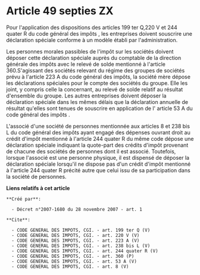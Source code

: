 # Article 49 septies ZX

Pour l'application des dispositions des articles 199 ter Q,220 V et 244 quater R du code général des impôts , les entreprises
doivent souscrire une déclaration spéciale conforme à un modèle établi par l'administration. 

Les personnes morales passibles de l'impôt sur les sociétés doivent déposer cette déclaration spéciale auprès du comptable de
la direction générale des impôts avec le relevé de solde mentionné à l'article 360.S'agissant des sociétés relevant du régime
des groupes de sociétés prévu à l'article 223 A du code général des impôts, la société mère dépose les déclarations spéciales
pour le compte des sociétés du groupe. Elle les joint, y compris celle la concernant, au relevé de solde relatif au résultat
d'ensemble du groupe. Les autres entreprises doivent déposer la déclaration spéciale dans les mêmes délais que la déclaration
annuelle de résultat qu'elles sont tenues de souscrire en application de l' article 53 A du code général des impôts .

L'associé d'une société de personnes mentionnée aux articles 8 et 238 bis L du code général des impôts ayant engagé des
dépenses ouvrant droit au crédit d'impôt mentionné à l'article 244 quater R du même code dépose une déclaration spéciale
indiquant la quote-part des crédits d'impôt provenant de chacune des sociétés de personnes dont il est associé. Toutefois,
lorsque l'associé est une personne physique, il est dispensé de déposer la déclaration spéciale lorsqu'il ne dispose pas d'un
crédit d'impôt mentionné à l'article 244 quater R précité autre que celui issu de sa participation dans la société de
personnes.

**Liens relatifs à cet article**

	**Créé par**:

	  - Décret n°2007-1680 du 28 novembre 2007 - art. 1

	**Cite**:

	  - CODE GENERAL DES IMPOTS, CGI. - art. 199 ter Q (V)
	  - CODE GENERAL DES IMPOTS, CGI. - art. 220 V (V)
	  - CODE GENERAL DES IMPOTS, CGI. - art. 223 A (V)
	  - CODE GENERAL DES IMPOTS, CGI. - art. 238 bis L (V)
	  - CODE GENERAL DES IMPOTS, CGI. - art. 244 quater R (V)
	  - CODE GENERAL DES IMPOTS, CGI. - art. 360 (P)
	  - CODE GENERAL DES IMPOTS, CGI. - art. 53 A (V)
	  - CODE GENERAL DES IMPOTS, CGI. - art. 8 (V)
